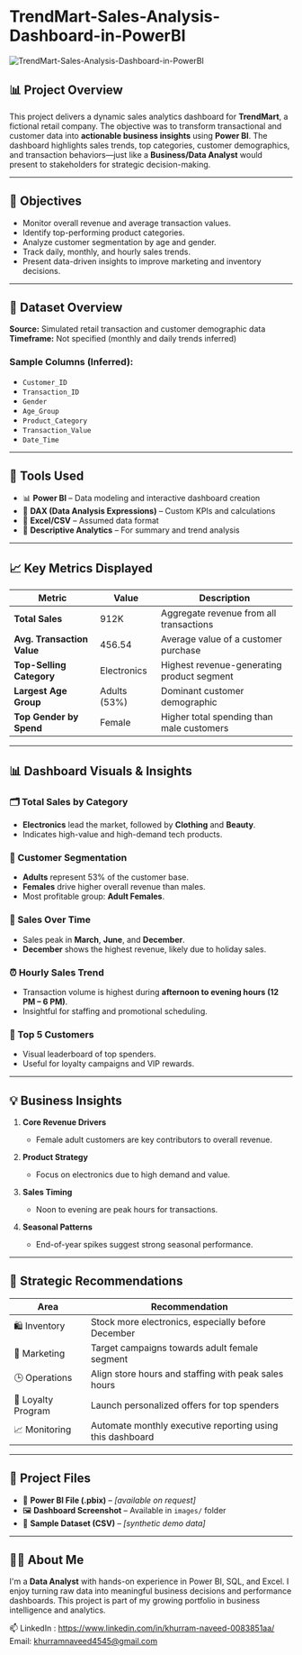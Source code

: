 # TrendMart-Sales-Analysis-Dashboard-in-PowerBI

![TrendMart-Sales-Analysis-Dashboard-in-PowerBI](https://github.com/user-attachments/assets/dfbf82c1-71cc-4214-b391-e3d78a27cd32)

## 📊 Project Overview

This project delivers a dynamic sales analytics dashboard for **TrendMart**, a fictional retail company. The objective was to transform transactional and customer data into **actionable business insights** using **Power BI**. The dashboard highlights sales trends, top categories, customer demographics, and transaction behaviors—just like a **Business/Data Analyst** would present to stakeholders for strategic decision-making.

---

## 🎯 Objectives

- Monitor overall revenue and average transaction values.
- Identify top-performing product categories.
- Analyze customer segmentation by age and gender.
- Track daily, monthly, and hourly sales trends.
- Present data-driven insights to improve marketing and inventory decisions.

---

## 📁 Dataset Overview

**Source:** Simulated retail transaction and customer demographic data  
**Timeframe:** Not specified (monthly and daily trends inferred)  

### Sample Columns (Inferred):
- `Customer_ID`
- `Transaction_ID`
- `Gender`
- `Age_Group`
- `Product_Category`
- `Transaction_Value`
- `Date_Time`

---

## 🧰 Tools Used

- 📊 **Power BI** – Data modeling and interactive dashboard creation  
- 🔢 **DAX (Data Analysis Expressions)** – Custom KPIs and calculations  
- 📁 **Excel/CSV** – Assumed data format  
- 🧠 **Descriptive Analytics** – For summary and trend analysis

---

## 📈 Key Metrics Displayed

| Metric                    | Value       | Description                                  |
|---------------------------|-------------|----------------------------------------------|
| **Total Sales**           | 912K        | Aggregate revenue from all transactions      |
| **Avg. Transaction Value**| 456.54      | Average value of a customer purchase         |
| **Top-Selling Category**  | Electronics | Highest revenue-generating product segment   |
| **Largest Age Group**     | Adults (53%)| Dominant customer demographic                |
| **Top Gender by Spend**   | Female      | Higher total spending than male customers    |

---

## 📊 Dashboard Visuals & Insights

### 🗂️ Total Sales by Category
- **Electronics** lead the market, followed by **Clothing** and **Beauty**.
- Indicates high-value and high-demand tech products.

### 👥 Customer Segmentation
- **Adults** represent 53% of the customer base.
- **Females** drive higher overall revenue than males.
- Most profitable group: **Adult Females**.

### 📅 Sales Over Time
- Sales peak in **March**, **June**, and **December**.
- **December** shows the highest revenue, likely due to holiday sales.

### ⏰ Hourly Sales Trend
- Transaction volume is highest during **afternoon to evening hours (12 PM – 6 PM)**.
- Insightful for staffing and promotional scheduling.

### 🧾 Top 5 Customers
- Visual leaderboard of top spenders.
- Useful for loyalty campaigns and VIP rewards.

---

## 💡 Business Insights

1. **Core Revenue Drivers**  
   - Female adult customers are key contributors to overall revenue.

2. **Product Strategy**  
   - Focus on electronics due to high demand and value.

3. **Sales Timing**  
   - Noon to evening are peak hours for transactions.

4. **Seasonal Patterns**  
   - End-of-year spikes suggest strong seasonal performance.

---

## 📌 Strategic Recommendations

| Area               | Recommendation                                                |
|--------------------|---------------------------------------------------------------|
| 🛍️ Inventory        | Stock more electronics, especially before December            |
| 🎯 Marketing        | Target campaigns towards adult female segment                 |
| 🕒 Operations       | Align store hours and staffing with peak sales hours          |
| 🤝 Loyalty Program  | Launch personalized offers for top spenders                   |
| 📈 Monitoring        | Automate monthly executive reporting using this dashboard     |

---

## 📁 Project Files

- 📂 **Power BI File (.pbix)** – _[available on request]_  
- 🖼️ **Dashboard Screenshot** – Available in `images/` folder  
- 📄 **Sample Dataset (CSV)** – _[synthetic demo data]_  

---

## 👨‍💼 About Me

I'm a **Data Analyst** with hands-on experience in Power BI, SQL, and Excel. I enjoy turning raw data into meaningful business decisions and performance dashboards. This project is part of my growing portfolio in business intelligence and analytics.

📫 LinkedIn : https://www.linkedin.com/in/khurram-naveed-0083851aa/ 
Email: khurramnaveed4545@gmail.com
